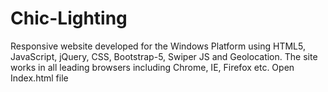 # Chic-Lighting
Responsive website developed for the Windows Platform using HTML5, JavaScript, jQuery, CSS, Bootstrap-5, Swiper JS and Geolocation. The site works in all leading browsers including Chrome, IE, Firefox etc.
Open Index.html file
